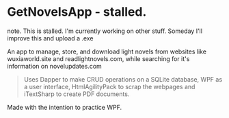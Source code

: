 # GetNovelsApp - stalled.

note. This is stalled. I'm currently working on other stuff. Someday I'll improve this and upload a .exe

An app to manage, store, and download light novels from websites like wuxiaworld.site and readlightnovels.com, while searching for it's information on novelupdates.com


> Uses Dapper to make CRUD operations on a SQLite database, WPF as a user interface, HtmlAgilityPack to scrap the webpages and iTextSharp to create PDF documents. 

Made with the intention to practice WPF.
